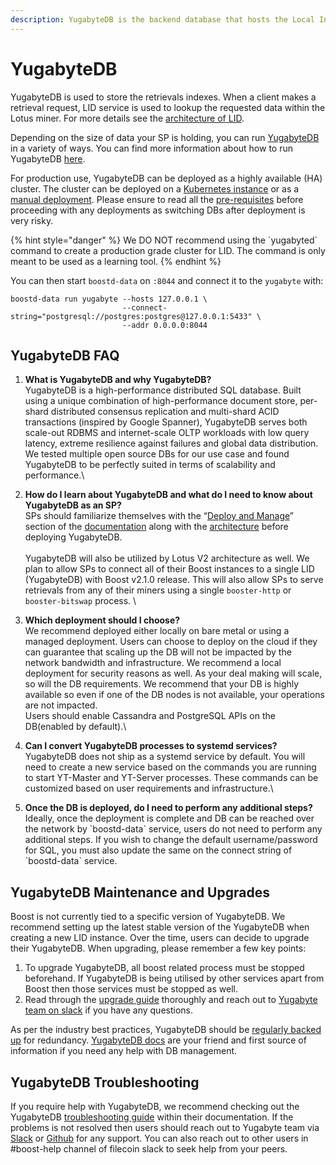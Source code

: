 ```yaml
---
description: YugabyteDB is the backend database that hosts the Local Index Directory
---
```


# YugabyteDB

YugabyteDB is used to store the retrievals indexes. When a client makes a retrieval request, LID service is used to lookup the requested data within the Lotus miner. For more details see the [architecture of LID](../boost-architecture/local-index-directory/).

Depending on the size of data your SP is holding, you can run [YugabyteDB](https://docs.yugabyte.com/preview/architecture/concepts/) in a variety of ways. You can find more information about how to run YugabyteDB [here](https://docs.yugabyte.com/preview/launch-and-manage/).

For production use, YugabyteDB can be deployed as a highly available (HA) cluster. The cluster can be deployed on a [Kubernetes instance](https://docs.yugabyte.com/preview/deploy/kubernetes/) or as a [manual deployment](https://docs.yugabyte.com/preview/deploy/manual-deployment/). Please ensure to read all the [pre-requisites](https://docs.yugabyte.com/preview/deploy/checklist/) before proceeding with any deployments as switching DBs after deployment is very risky.

{% hint style="danger" %}
We DO NOT recommend using the \`yugabyted\` command to create a production grade cluster for LID. The command is only meant to be used as a learning tool.
{% endhint %}

You can then start `boostd-data` on `:8044` and connect it to the `yugabyte` with:

```
boostd-data run yugabyte --hosts 127.0.0.1 \
                         --connect-string="postgresql://postgres:postgres@127.0.0.1:5433" \
                         --addr 0.0.0.0:8044
```

## YugabyteDB FAQ

1. **What is YugabyteDB and why YugabyteDB?**\
   YugabyteDB is a high-performance distributed SQL database. Built using a unique combination of high-performance document store, per-shard distributed consensus replication and multi-shard ACID transactions (inspired by Google Spanner), YugabyteDB serves both scale-out RDBMS and internet-scale OLTP workloads with low query latency, extreme resilience against failures and global data distribution.\
   We tested multiple open source DBs for our use case and found YugabyteDB to be perfectly suited in terms of scalability and performance.\

2. **How do I learn about YugabyteDB and what do I need to know about YugabyteDB as an SP?**\
   SPs should familiarize themselves with the “[Deploy and Manage](https://docs.yugabyte.com/preview/launch-and-manage/)” section of the [documentation](https://docs.yugabyte.com/preview/) along with the [architecture](https://docs.yugabyte.com/preview/architecture/concepts/) before deploying YugabyteDB.\
   \
   YugabyteDB will also be utilized by Lotus V2 architecture as well. We plan to allow SPs to connect all of their Boost instances to a single LID (YugabyteDB) with Boost v2.1.0 release. This will also allow SPs to serve retrievals from any of their miners using a single `booster-http` or `booster-bitswap` process. \

3. **Which deployment should I choose?**\
   We recommend deployed either locally on bare metal or using a managed deployment. Users can choose to deploy on the cloud if they can guarantee that scaling up the DB will not be impacted by the network bandwidth and infrastructure. We recommend a local deployment for security reasons as well. As your deal making will scale, so will the DB requirements. We recommend that your DB is highly available so even if one of the DB nodes is not available, your operations are not impacted.\
   Users should enable Cassandra and PostgreSQL APIs on the DB(enabled by default).\

4. **Can I convert YugabyteDB processes to systemd services?**\
   YugabyteDB does not ship as a systemd service by default. You will need to create a new service based on the commands you are running to start YT-Master and YT-Server processes. These commands can be customized based on user requirements and infrastructure.\

5. **Once the DB is deployed, do I need to perform any additional steps?**\
   Ideally, once the deployment is complete and DB can be reached over the network by \`boostd-data\` service, users do not need to perform any additional steps. If you wish to change the default username/password for SQL, you must also update the same on the connect string of \`boostd-data\` service.

## YugabyteDB Maintenance and Upgrades

Boost is not currently tied to a specific version of YugabyteDB. We recommend setting up the latest stable version of the YugabyteDB when creating a new LID instance. Over the time, users can decide to upgrade their YugabyteDB. When upgrading, please remember a few key points:

1. To upgrade YugabyteDB, all boost related process must be stopped beforehand. If YugabyteDB is being utilised by other services apart from Boost then those services must be stopped as well.
2. Read through the [upgrade guide](https://docs.yugabyte.com/preview/manage/upgrade-deployment/) thoroughly and reach out to [Yugabyte team on slack](https://communityinviter.com/apps/yugabyte-db/register) if you have any questions.

As per the industry best practices, YugabyteDB should be [regularly backed up](https://docs.yugabyte.com/preview/manage/backup-restore/) for redundancy. [YugabyteDB docs](https://docs.yugabyte.com/preview/) are your friend and first source of information if you need any help with DB management.

## YugabyteDB Troubleshooting

If you require help with YugabyteDB, we recommend checking out the YugabyteDB [troubleshooting guide](https://docs.yugabyte.com/preview/troubleshoot/) within their documentation. If the problems is not resolved then users should reach out to Yugabyte team via [Slack](https://communityinviter.com/apps/yugabyte-db/register) or [Github](https://github.com/yugabyte/yugabyte-db) for any support. You can also reach out to other users in #boost-help channel of filecoin slack to seek help from your peers.
